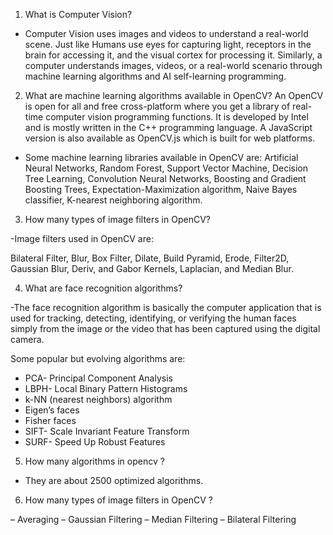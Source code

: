 1. What is Computer Vision?

- Computer Vision uses images and videos to understand a real-world scene. Just like Humans use eyes for capturing light, receptors in the brain for accessing it, and the visual cortex for processing it. Similarly, a computer understands images, videos, or a real-world scenario through machine learning algorithms and AI self-learning programming.

2. What are machine learning algorithms available in OpenCV?
An OpenCV is open for all and free cross-platform where you get a library of real-time computer vision programming functions. It is developed by Intel and is mostly written in the C++ programming language. A JavaScript version is also available as OpenCV.js which is built for web platforms.

- Some machine learning libraries available in OpenCV are:
Artificial Neural Networks, Random Forest, Support Vector Machine, Decision Tree Learning, Convolution Neural Networks, Boosting and Gradient Boosting Trees, Expectation-Maximization algorithm, Naive Bayes classifier, K-nearest neighboring algorithm.

3. How many types of image filters in OpenCV?

-Image filters used in OpenCV are:

Bilateral Filter, Blur, Box Filter, Dilate, Build Pyramid, Erode, Filter2D, Gaussian Blur, Deriv, and Gabor Kernels, Laplacian, and Median Blur.

4. What are face recognition algorithms?

-The face recognition algorithm is basically the computer application that is used for tracking, detecting, identifying, or verifying the human faces simply from the image or the video that has been captured using the digital camera.

Some popular but evolving algorithms are:

- PCA- Principal Component Analysis
- LBPH- Local Binary Pattern Histograms
- k-NN (nearest neighbors) algorithm
- Eigen’s faces
- Fisher faces
- SIFT- Scale Invariant Feature Transform
- SURF- Speed Up Robust Features

5. How many algorithms in opencv ?

- They are about 2500 optimized algorithms.

6. How many types of image filters in OpenCV ?

– Averaging
– Gaussian Filtering
– Median Filtering
– Bilateral Filtering

